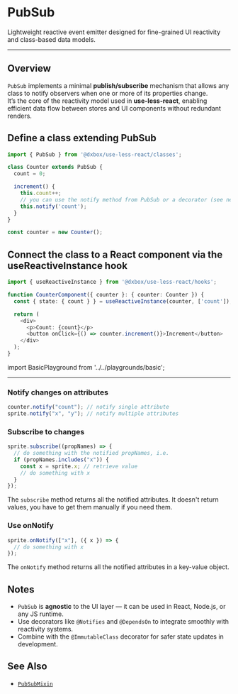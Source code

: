 # PubSub

Lightweight reactive event emitter designed for fine-grained UI reactivity and class-based data models.

---

## Overview

`PubSub` implements a minimal **publish/subscribe** mechanism that allows any class to notify observers when one or more of its properties change.  
It’s the core of the reactivity model used in **use-less-react**, enabling efficient data flow between stores and UI components without redundant renders.

## Define a class extending PubSub

```ts
import { PubSub } from '@dxbox/use-less-react/classes';

class Counter extends PubSub {
  count = 0;

  increment() {
    this.count++;
    // you can use the notify method from PubSub or a decorator (see next)
    this.notify('count');
  }
}

const counter = new Counter();
```

## Connect the class to a React component via the useReactiveInstance hook

```ts
import { useReactiveInstance } from '@dxbox/use-less-react/hooks';

function CounterComponent({ counter }: { counter: Counter }) {
  const { state: { count } } = useReactiveInstance(counter, ['count']);

  return (
    <div>
      <p>Count: {count}</p>
      <button onClick={() => counter.increment()}>Increment</button>
    </div>
  );
}
```

import BasicPlayground from '../../playgrounds/basic';

<BasicPlayground />

---

### Notify changes on attributes

```ts
counter.notify("count"); // notify single attribute
sprite.notify("x", "y"); // notify multiple attributes
```

### Subscribe to changes

```ts
sprite.subscribe((propNames) => {
  // do something with the notified propNames, i.e.
  if (propNames.includes("x")) {
    const x = sprite.x; // retrieve value
    // do something with x
  }
});
```
The `subscribe` method returns all the notified attributes. It doesn't return values, you have to get them manually if you need them.

### Use onNotify

```ts
sprite.onNotify(["x"], ({ x }) => {
  // do something with x
});
```
The `onNotify` method returns all the notified attributes in a key-value object.

## Notes

- `PubSub` is **agnostic** to the UI layer — it can be used in React, Node.js, or any JS runtime.
- Use decorators like `@Notifies` and `@DependsOn` to integrate smoothly with reactivity systems.
- Combine with the `@ImmutableClass` decorator for safer state updates in development.

## See Also

- [`PubSubMixin`](/docs/use-less-react/api/classes/pubsub-mixin)
